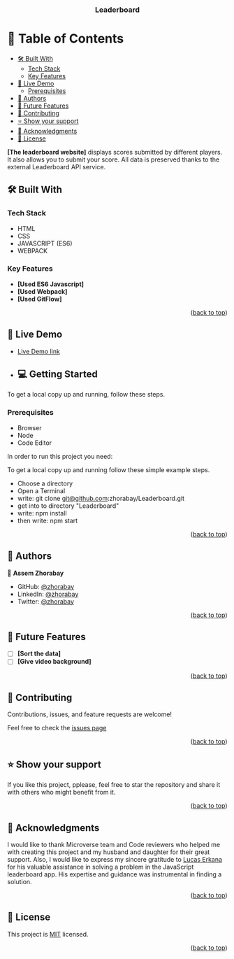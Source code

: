 <a name="readme-top"></a>
<div align="center">
  <h3><b>Leaderboard</b></h3>
</div>

# 📗 Table of Contents <!-- omit in toc -->

- [🛠 Built With ](#-built-with-)
  - [Tech Stack ](#tech-stack-)
  - [Key Features ](#key-features-)
- [🚀 Live Demo](#live-demo)
  - [Prerequisites](#prerequisites)
- [👥 Authors ](#-authors-)
- [🔭 Future Features ](#-future-features-)
- [🤝 Contributing ](#-contributing-)
- [⭐️ Show your support ](#️-show-your-support-)
- [🙏 Acknowledgments ](#-acknowledgments-)
- [📝 License ](#-license-)

**[The leaderboard website]** displays scores submitted by different players. It also allows you to submit your score. All data is preserved thanks to the external Leaderboard API service.<br />

## 🛠 Built With <a name="built-with"></a>

### Tech Stack <a name="tech-stack"></a>
 - HTML 
 - CSS
 - JAVASCRIPT (ES6)
 - WEBPACK

### Key Features <a name="key-features"></a>

- **[Used ES6 Javascript]**
- **[Used Webpack]**
- **[Used GitFlow]**

<p align="right">(<a href="#readme-top">back to top</a>)</p>

## 🚀 Live Demo <a name="live-demo"></a>

- [Live Demo link](https://zhorabay.github.io/Leaderboard/dist)

- ## 💻 Getting Started <a name="getting-started"></a>

To get a local copy up and running, follow these steps.

### Prerequisites
- Browser
- Node
- Code Editor

In order to run this project you need:

To get a local copy up and running follow these simple example steps.

- Choose a directory
- Open a Terminal
- write: git clone git@github.com:zhorabay/Leaderboard.git
- get into to directory "Leaderboard"
- write: npm install
- then write: npm start
  
<p align="right">(<a href="#readme-top">back to top</a>)</p>

## 👥 Authors <a name="authors"></a>
  
👤 **Assem Zhorabay**

- GitHub: [@zhorabay](https://github.com/zhorabay)
- LinkedIn: [@zhorabay](https://www.linkedin.com/mwlite/in/zhorabay)
- Twitter: [@zhorabay](https://twitter.com/AssemZhorabay)

<p align="right">(<a href="#readme-top">back to top</a>)</p>


## 🔭 Future Features <a name="future-features"></a>

- [ ] **[Sort the data]**
- [ ] **[Give video background]**

<p align="right">(<a href="#readme-top">back to top</a>)</p>


## 🤝 Contributing <a name="contributing"></a>

Contributions, issues, and feature requests are welcome!

Feel free to check the [issues page](https://github.com/zhorabay/Leaderboard/issues/4)

<p align="right">(<a href="#readme-top">back to top</a>)</p>


## ⭐️ Show your support <a name="support"></a>

If you like this project, pplease, feel free to star the repository and share it with others who might benefit from it.

<p align="right">(<a href="#readme-top">back to top</a>)</p>


## 🙏 Acknowledgments <a name="acknowledgements"></a>

I would like to thank Microverse team and Code reviewers who helped me with creating this project and my husband and daughter for their great support. Also, I would like to express my sincere gratitude to [Lucas Erkana](https://github.com/Lucas-Erkana) for his valuable assistance in solving a problem in the JavaScript leaderboard app. His expertise and guidance was instrumental in finding a solution.

<p align="right">(<a href="#readme-top">back to top</a>)</p>


## 📝 License <a name="license"></a>

This project is [MIT](./LICENSE) licensed.

<p align="right">(<a href="#readme-top">back to top</a>)</p>
